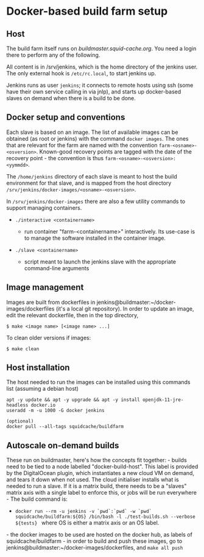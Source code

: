 # Docker-based build farm setup

## Host

The build farm itself runs on *buildmaster.squid-cache.org*. You need a
login there to perform any of the following.

All content is in /srv/jenkins, which is the home directory of the
jenkins user. The only external hook is `/etc/rc.local`, to start
jenkins up.

Jenkins runs as user `jenkins`; it connects to remote hosts using ssh
(some have their own service calling in via jnlp), and starts up
docker-based slaves on demand when there is a build to be done.

## Docker setup and conventions

Each slave is based on an image. The list of available images can be
obtained (as root or jenkins) with the command `docker images`. The ones
that are relevant for the farm are named with the convention
`farm-<osname>-<osversion>`. Known-good recovery points are tagged with
the date of the recovery point - the convention is thus
`farm-<osname>-<osversion>:<yymmdd>`.

The `/home/jenkins` directory of each slave is meant to host the build
environment for that slave, and is mapped from the host directory
`/srv/jenkins/docker-images/<osname>-<osversion>`.

In `/srv/jenkins/docker-images` there are also a few utility commands to
support managing containers.

  - `./interactive <containername>`

      - run container "farm-\<containername\>" interactively. Its
        use-case is to manage the software installed in the container
        image.

  - `./slave <containername>`

      - script meant to launch the jenkins slave with the appropriate
        command-line arguments

## Image management

Images are built from dockerfiles in
jenkins@buildmaster:\~/docker-images/dockerfiles (it's a local git
repository). In order to update an image, edit the relevant dockerfile,
then in the top directory,

    $ make <image name> [<image name> ...]

To clean older versions if images:

    $ make clean

## Host installation

The host needed to run the images can be installed using this commands
list (assuming a debian host)

    apt -y update && apt -y upgrade && apt -y install openjdk-11-jre-headless docker.io
    useradd -m -u 1000 -G docker jenkins

    (optional)
    docker pull --all-tags squidcache/buildfarm

## Autoscale on-demand builds

These run on buildmaster, here's how the concepts fit together: - builds
need to be tied to a node labelled "docker-build-host". This label is
provided by the DigitalOcean
plugin, which instantiates a new cloud VM on demand, and tears it down
when not used. The cloud initialiser installs what is needed to run a
slave. If it is a matrix build, there needs to be a "slaves" matrix axis
with a single label to enforce this, or jobs will be run everywhere -
The build command is:

  - `` docker run --rm -u jenkins -v `pwd`:`pwd` -w `pwd`
    squidcache/buildfarm:${OS} /bin/bash -l ./test-builds.sh --verbose
    ${tests}  `` where OS is either a matrix axis or an OS label.

\- the docker images to be used are hosted on the docker hub, as labels
of squidcache/buildfarm - in order to build and push these images, go to
jenkins@buildmaster:\~/docker-images/dockerfiles, and `make all push`
